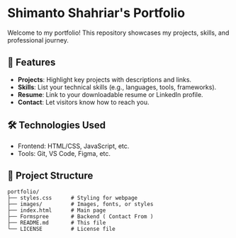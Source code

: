 # Shimanto Shahriar's Portfolio


Welcome to my portfolio! This repository showcases my projects, skills, and professional journey.

## 🚀 Features
- **Projects**: Highlight key projects with descriptions and links.
- **Skills**: List your technical skills (e.g., languages, tools, frameworks).
- **Resume**: Link to your downloadable resume or LinkedIn profile.
- **Contact**: Let visitors know how to reach you.

## 🛠️ Technologies Used
- Frontend: HTML/CSS, JavaScript, etc.
- Tools: Git, VS Code, Figma, etc.

## 📂 Project Structure
```plaintext
portfolio/
├── styles.css      # Styling for webpage
├── images/         # Images, fonts, or styles
├── index.html      # Main page
├── Formspree       # Backend ( Contact From )
├── README.md       # This file
└── LICENSE         # License file